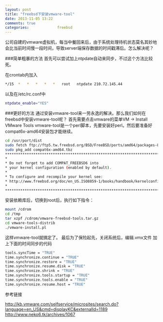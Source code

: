 ```yaml
---
layout: post
title: "freebsd下安装vmware-tool"
date: 2013-11-05 13:22
comments: true
categories:             freebsd
---
```


公司自建的vmware虚拟机，每当中餐回来后，由于系统处理待机状态莫名其妙地会比当前时间慢一段时间，导致server端保存数据的时间戳滞后。怎么解决呢？

<!-- more -->

###简单粗暴的方法
首先可以尝试加上ntpdate自动来同步，不过这个方法比较死。

在crontab内加入

```bash
*/15  *   *   *   *   *   root   ntpdate 210.72.145.44
```

以及在/etc/rc.conf中

```bash
ntpdate_enable="YES"
```

###更好的方法
通过安装vmware-tool来一劳永逸的解决。那么我们如何在freebsd中安装vmware-tool呢？
首先需要点击vmware的菜单VM -> Install VMware Tools
vmware-tool是一个perl脚本，先要安装好perl。然后要准备好compat6x-amd64安装包才能继续。

```bash
cd /usr/port/dist
sudo fetch ftp://ftp5.tw.freebsd.org/BSD/FreeBSD/ports/amd64/packages-8-current/Latest/compat6x-amd64.tbz
sudo pkg_add compat6x-amd64.tbz
*******************************************************************************
*                                                                             *
* Do not forget to add COMPAT_FREEBSD6 into                                   *
* your kernel configuration (enabled by default).                             *
*                                                                             *
* To configure and recompile your kernel see:                                 *
* http://www.freebsd.org/doc/en_US.ISO8859-1/books/handbook/kernelconfig.html *
*                                                                             *
*******************************************************************************
```

安装依赖库后，切换到root后，执行如下指令：

```bash
mount /cdrom
cd /tmp
tar xzpf /cdrom/vmware-freebsd-tools.tar.gz
cd vmware-tools-distrib
./vmware-install.pl
```

这样vmware-tool就搞定了。
最后为了保险起先，关闭系统后，编辑.vmx文件
加上下面的时间同步的代码

```bash
tools.syncTime = "TRUE"
time.synchronize.continue = "TRUE"
time.synchronize.restore = "TRUE"
time.synchronize.resume.disk = "TRUE"
time.synchronize.shrink = "TRUE"
time.synchronize.tools.startup = "TRUE"
time.synchronize.tools.enable = "TRUE"
time.synchronize.resume.host = "TRUE"
```

参考链接

http://kb.vmware.com/selfservice/microsites/search.do?language=en_US&cmd=displayKC&externalId=1189
http://www.neko6.tk/archives/1067
